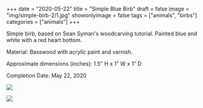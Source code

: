 +++
date = "2020-05-22"
title = "Simple Blue Birb"
draft = false
image = "img/simple-birb-2/1.jpg"
showonlyimage = false
tags = ["animals", "birbs"]
categories = ["animals"]
+++

<!--more-->

Simple birb, based on Sean Syman's woodcarving tutorial. Painted blue and white with
a red heart bottom.

Material: Basswood with acrylic paint and varnish.

Approximate dimensions (inches): 1.5" H x 1" W x 1" D

Completion Date: May 22, 2020


![](../../img/simple-birb-2/1.jpg)

![](../../img/simple-birb-2/2.jpg)
